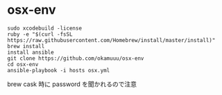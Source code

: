 # osx-env

```
sudo xcodebuild -license
ruby -e "$(curl -fsSL https://raw.githubusercontent.com/Homebrew/install/master/install)"
brew install
install ansible
git clone https://github.com/okamuuu/osx-env
cd osx-env
ansible-playbook -i hosts osx.yml
```

brew cask 時に password を聞かれるので注意

